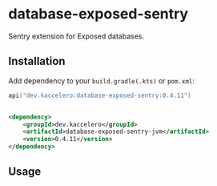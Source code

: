 # database-exposed-sentry

Sentry extension for Exposed databases.

## Installation

Add dependency to your `build.gradle(.kts)` or `pom.xml`:

```kotlin
api("dev.kaccelero:database-exposed-sentry:0.4.11")
```

```xml

<dependency>
    <groupId>dev.kaccelero</groupId>
    <artifactId>database-exposed-sentry-jvm</artifactId>
    <version>0.4.11</version>
</dependency>
```

## Usage

